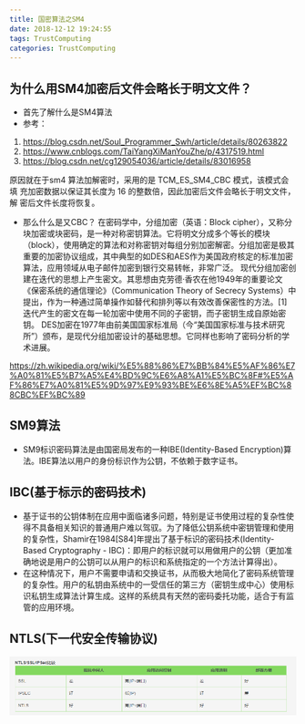 ```yaml
---
title: 国密算法之SM4
date: 2018-12-12 19:24:55
tags: TrustComputing
categories: TrustComputing
---
```


## 为什么用SM4加密后文件会略长于明文文件？

* 首先了解什么是SM4算法
* 参考：
1. <https://blog.csdn.net/Soul_Programmer_Swh/article/details/80263822>
2. <https://www.cnblogs.com/TaiYangXiManYouZhe/p/4317519.html>
3. <https://blog.csdn.net/cg129054036/article/details/83016958>

 原因就在于sm4 算法加解密时，采用的是 TCM_ES_SM4_CBC 模式，该模式会填 充加密数据以保证其长度为 16 的整数倍，因此加密后文件会略长于明文文件，解 密后文件长度将恢复。

* 那么什么是又CBC？
在密码学中，分组加密（英语：Block cipher），又称分块加密或块密码，是一种对称密钥算法。它将明文分成多个等长的模块（block），使用确定的算法和对称密钥对每组分别加密解密。分组加密是极其重要的加密协议组成，其中典型的如DES和AES作为美国政府核定的标准加密算法，应用领域从电子邮件加密到银行交易转帐，非常广泛。
现代分组加密创建在迭代的思想上产生密文。其思想由克劳德·香农在他1949年的重要论文《保密系统的通信理论》（Communication Theory of Secrecy Systems）中提出，作为一种通过简单操作如替代和排列等以有效改善保密性的方法。[1] 迭代产生的密文在每一轮加密中使用不同的子密钥，而子密钥生成自原始密钥。
DES加密在1977年由前美国国家标准局（今“美国国家标准与技术研究所”）颁布，是现代分组加密设计的基础思想。它同样也影响了密码分析的学术进展。

<https://zh.wikipedia.org/wiki/%E5%88%86%E7%BB%84%E5%AF%86%E7%A0%81%E5%B7%A5%E4%BD%9C%E6%A8%A1%E5%BC%8F#%E5%AF%86%E7%A0%81%E5%9D%97%E9%93%BE%E6%8E%A5%EF%BC%88CBC%EF%BC%89>


## SM9算法
* SM9标识密码算法是由国密局发布的一种IBE(Identity-Based Encryption)算法。IBE算法以用户的身份标识作为公钥，不依赖于数字证书。

## IBC(基于标示的密码技术)
* 基于证书的公钥体制在应用中面临诸多问题，特别是证书使用过程的复杂性使得不具备相关知识的普通用户难以驾驭。为了降低公钥系统中密钥管理和使用的复杂性，Shamir在1984[S84]年提出了基于标识的密码技术(Identity-Based Cryptography - IBC)：即用户的标识就可以用做用户的公钥（更加准确地说是用户的公钥可以从用户的标识和系统指定的一个方法计算得出）。
* 在这种情况下，用户不需要申请和交换证书，从而极大地简化了密码系统管理的复杂性。用户的私钥由系统中的一受信任的第三方（密钥生成中心）使用标识私钥生成算法计算生成。这样的系统具有天然的密码委托功能，适合于有监管的应用环境。

##  NTLS(下一代安全传输协议)
![image](https://github.com/sjt157/MarkDownPhotos/raw/master/TrustComputing/10.png)
